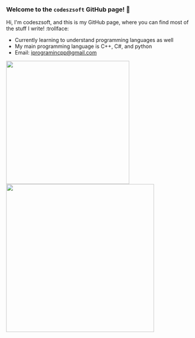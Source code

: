 ### Welcome to the `codeszsoft` GitHub page! 👋

Hi, I'm codeszsoft, and this is my GitHub page, where you can find most of the stuff I write! :trollface:
- Currently learning to understand programming languages as well
- My main programming language is C++, C#, and python
- Email: iprogramincpp@gmail.com

<a href="#">
  <img align="center" src="https://github-readme-stats.vercel.app/api/top-langs/?username=codeszsoft&layout=compact" width="333" />
</a>
<a href="#">
  <img align="center" src="https://github-readme-stats.vercel.app/api?username=codeszsoft&layout=compact" width="400" />
</a>
